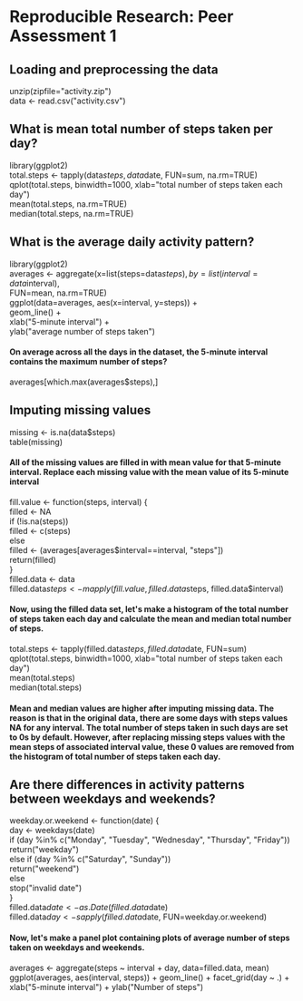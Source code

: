 # Reproducible Research: Peer Assessment 1


## Loading and preprocessing the data

unzip(zipfile="activity.zip")  
data <- read.csv("activity.csv")  


## What is mean total number of steps taken per day?

library(ggplot2)  
total.steps <- tapply(data$steps, data$date, FUN=sum, na.rm=TRUE)  
qplot(total.steps, binwidth=1000, xlab="total number of steps taken each day")  
mean(total.steps, na.rm=TRUE)  
median(total.steps, na.rm=TRUE)  


## What is the average daily activity pattern?

library(ggplot2)  
averages <- aggregate(x=list(steps=data$steps), by=list(interval=data$interval),  
                      FUN=mean, na.rm=TRUE)  
ggplot(data=averages, aes(x=interval, y=steps)) +  
    geom_line() +  
    xlab("5-minute interval") +  
    ylab("average number of steps taken")  

#### On average across all the days in the dataset, the 5-minute interval contains the maximum number of steps?

averages[which.max(averages$steps),]  


## Imputing missing values

missing <- is.na(data$steps)  
table(missing)  

#### All of the missing values are filled in with mean value for that 5-minute interval. Replace each missing value with the mean value of its 5-minute interval

fill.value <- function(steps, interval) {  
    filled <- NA  
    if (!is.na(steps))  
        filled <- c(steps)  
    else  
        filled <- (averages[averages$interval==interval, "steps"])  
    return(filled)  
}  
filled.data <- data  
filled.data$steps <- mapply(fill.value, filled.data$steps, filled.data$interval)  

#### Now, using the filled data set, let's make a histogram of the total number of steps taken each day and calculate the mean and median total number of steps.

total.steps <- tapply(filled.data$steps, filled.data$date, FUN=sum)  
qplot(total.steps, binwidth=1000, xlab="total number of steps taken each day")  
mean(total.steps)  
median(total.steps)  

#### Mean and median values are higher after imputing missing data. The reason is that in the original data, there are some days with  steps  values  NA  for any  interval. The total number of steps taken in such days are set to 0s by default. However, after replacing missing  steps  values with the mean  steps  of associated  interval  value, these 0 values are removed from the histogram of total number of steps taken each day.


## Are there differences in activity patterns between weekdays and weekends?

weekday.or.weekend <- function(date) {  
    day <- weekdays(date)  
    if (day %in% c("Monday", "Tuesday", "Wednesday", "Thursday", "Friday"))  
        return("weekday")  
    else if (day %in% c("Saturday", "Sunday"))  
        return("weekend")  
    else  
        stop("invalid date")  
}  
filled.data$date <- as.Date(filled.data$date)  
filled.data$day <- sapply(filled.data$date, FUN=weekday.or.weekend)  

#### Now, let's make a panel plot containing plots of average number of steps taken on weekdays and weekends.

averages <- aggregate(steps ~ interval + day, data=filled.data, mean)  
ggplot(averages, aes(interval, steps)) + geom_line() + facet_grid(day ~ .) +  
    xlab("5-minute interval") + ylab("Number of steps")  


